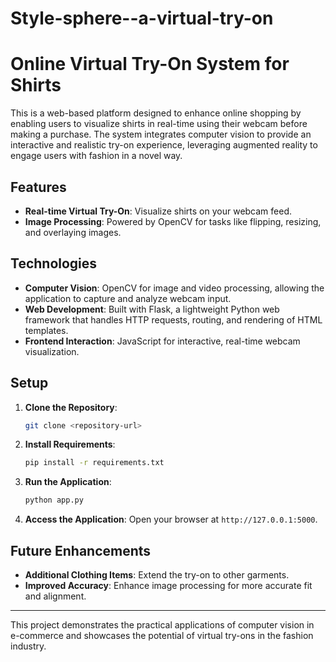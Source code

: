 # Style-sphere--a-virtual-try-on
# Online Virtual Try-On System for Shirts

This is a web-based platform designed to enhance online shopping by enabling users to visualize shirts in real-time using their webcam before making a purchase. The system integrates computer vision to provide an interactive and realistic try-on experience, leveraging augmented reality to engage users with fashion in a novel way.

## Features

- **Real-time Virtual Try-On**: Visualize shirts on your webcam feed.
- **Image Processing**: Powered by OpenCV for tasks like flipping, resizing, and overlaying images.
## Technologies

- **Computer Vision**: OpenCV for image and video processing, allowing the application to capture and analyze webcam input.
- **Web Development**: Built with Flask, a lightweight Python web framework that handles HTTP requests, routing, and rendering of HTML templates.
- **Frontend Interaction**: JavaScript for interactive, real-time webcam visualization.

## Setup

1. **Clone the Repository**:
    ```bash
    git clone <repository-url>
    ```

2. **Install Requirements**:
    ```bash
    pip install -r requirements.txt
    ```

3. **Run the Application**:
    ```bash
    python app.py
    ```

4. **Access the Application**: Open your browser at `http://127.0.0.1:5000`.

## Future Enhancements

- **Additional Clothing Items**: Extend the try-on to other garments.
- **Improved Accuracy**: Enhance image processing for more accurate fit and alignment.

---

This project demonstrates the practical applications of computer vision in e-commerce and showcases the potential of virtual try-ons in the fashion industry.
